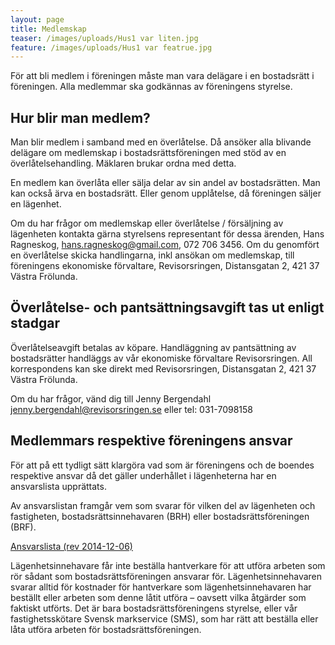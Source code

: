 ```yaml
---
layout: page
title: Medlemskap
teaser: /images/uploads/Hus1 var liten.jpg
feature: /images/uploads/Hus1 var featrue.jpg
---
```

För att bli medlem i föreningen måste man vara delägare i en bostadsrätt i föreningen. Alla medlemmar ska godkännas av föreningens styrelse.

## Hur blir man medlem?

Man blir medlem i samband med en överlåtelse. Då ansöker alla blivande delägare om medlemskap i bostadsrättsföreningen med stöd av en överlåtelsehandling. Mäklaren brukar ordna med detta. 

En medlem kan överlåta eller sälja delar av sin andel av bostadsrätten. Man kan också ärva en bostadsrätt. Eller genom upplåtelse, då föreningen säljer en lägenhet.

Om du har frågor om medlemskap eller överlåtelse / försäljning av lägenheten kontakta gärna styrelsens representant för dessa ärenden, Hans Ragneskog, hans.ragneskog@gmail.com, 072 706 3456. Om du genomfört en överlåtelse skicka handlingarna, inkl ansökan om medlemskap, till föreningens ekonomiske förvaltare, Revisorsringen, Distansgatan 2, 421 37 Västra Frölunda.

## Överlåtelse- och pantsättningsavgift tas ut enligt stadgar

Överlåtelseavgift betalas av köpare. Handläggning av pantsättning av bostadsrätter handläggs av vår ekonomiske förvaltare Revisorsringen. All korrespondens kan ske direkt med Revisorsringen, Distansgatan 2, 421 37 Västra Frölunda.

Om du har frågor, vänd dig till Jenny Bergendahl jenny.bergendahl@revisorsringen.se eller tel: 031-7098158

## Medlemmars respektive föreningens ansvar

För att på ett tydligt sätt klargöra vad som är föreningens och de boendes respektive ansvar då det gäller underhållet i lägenheterna har en ansvarslista upprättats.

Av ansvarslistan framgår vem som svarar för vilken del av lägenheten och fastigheten, bostadsrättsinnehavaren (BRH) eller bostadsrättsföreningen (BRF).

[Ansvarslista (rev 2014-12-06)](https://github.com/drlindh/www/blob/993e97a27db4232be110e6f3b7e6d8556abf6c10/images/uploads/Ansvarsfordelning_rev_Brf_bilaga_2014-12-06.pdf)

Lägenhetsinnehavare får inte beställa hantverkare för att utföra arbeten som rör sådant som bostadsrättsföreningen ansvarar för. Lägenhetsinnehavaren svarar alltid för kostnader för hantverkare som lägenhetsinnehavaren har beställt eller arbeten som denne låtit utföra – oavsett vilka åtgärder som faktiskt utförts. Det är bara bostadsrättsföreningens styrelse, eller vår fastighetsskötare Svensk markservice (SMS), som har rätt att beställa eller låta utföra arbeten för bostadsrättsföreningen.
